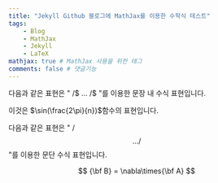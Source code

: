 ```yaml
---
title: "Jekyll Github 블로그에 MathJax를 이용한 수학식 테스트"
tags:
    - Blog
    - MathJax
    - Jekyll
    - LaTeX
mathjax: true # MathJax 사용을 위한 태그
comments: false # 댓글기능
---
```


다음과 같은 표현은 " /$ ... /$ "를 이용한 문장 내 수식 표현입니다.

이것은 $\sin(\frac{2\pi}{n})$함수의 표현입니다.

다음과 같은 표현은 " /$$ ... /$$ "를 이용한 문단 수식 표현입니다.

$$
{\bf B} = \nabla\times{\bf A}
$$